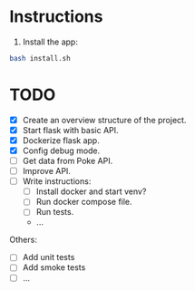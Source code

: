 # Instructions
1. Install the app:
```sh
bash install.sh
```

# TODO
- [x] Create an overview structure of the project.
- [x] Start flask with basic API.
- [x] Dockerize flask app.
- [x] Config debug mode.
- [ ] Get data from Poke API.
- [ ] Improve API.
- [ ] Write instructions:
    - [ ] Install docker and start venv?
    - [ ] Run docker compose file.
    - [ ] Run tests.
    - ...

Others:
- [ ] Add unit tests
- [ ] Add smoke tests
- [ ] ...
